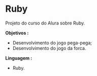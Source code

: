 # Ruby 

Projeto do curso do Alura sobre Ruby.

**Objetivos :** 

- Desenvolvimento do jogo pega-pega;
- Desenvolvimento do jogo da forca.

**Linguagem :** 

- Ruby.
